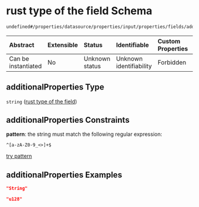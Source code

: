 # rust type of the field Schema

```txt
undefined#/properties/datasource/properties/input/properties/fields/additionalProperties
```



| Abstract            | Extensible | Status         | Identifiable            | Custom Properties | Additional Properties | Access Restrictions | Defined In                                                                           |
| :------------------ | :--------- | :------------- | :---------------------- | :---------------- | :-------------------- | :------------------ | :----------------------------------------------------------------------------------- |
| Can be instantiated | No         | Unknown status | Unknown identifiability | Forbidden         | Allowed               | none                | [algorithm\_indexer.json\*](../../out/algorithm_indexer.json "open original schema") |

## additionalProperties Type

`string` ([rust type of the field](algorithm_indexer-properties-datasource-properties-input-properties-fields-rust-type-of-the-field.md))

## additionalProperties Constraints

**pattern**: the string must match the following regular expression:&#x20;

```regexp
^[a-zA-Z0-9_<>]+$
```

[try pattern](https://regexr.com/?expression=%5E%5Ba-zA-Z0-9_%3C%3E%5D%2B%24 "try regular expression with regexr.com")

## additionalProperties Examples

```json
"String"
```

```json
"u128"
```
